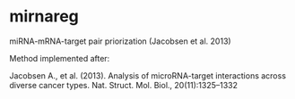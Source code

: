 # mirnareg
miRNA-mRNA-target pair priorization (Jacobsen et al. 2013)

Method implemented after:

Jacobsen A., et al. (2013). Analysis of microRNA-target interactions across diverse
cancer types. Nat. Struct. Mol. Biol., 20(11):1325–1332
